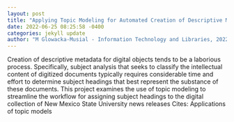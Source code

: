 ```yaml
--- 
layout: post 
title: "Applying Topic Modeling for Automated Creation of Descriptive Metadata for Digital Collections" 
date: 2022-06-25 08:25:58 -0400 
categories: jekyll update 
author: "M Glowacka-Musial - Information Technology and Libraries, 2022" 
--- 
```

Creation of descriptive metadata for digital objects tends to be a laborious process. Specifically, subject analysis that seeks to classify the intellectual content of digitized documents typically requires considerable time and effort to determine subject headings that best represent the substance of these documents. This project examines the use of topic modeling to streamline the workflow for assigning subject headings to the digital collection of New Mexico State University news releases Cites: Applications of topic models